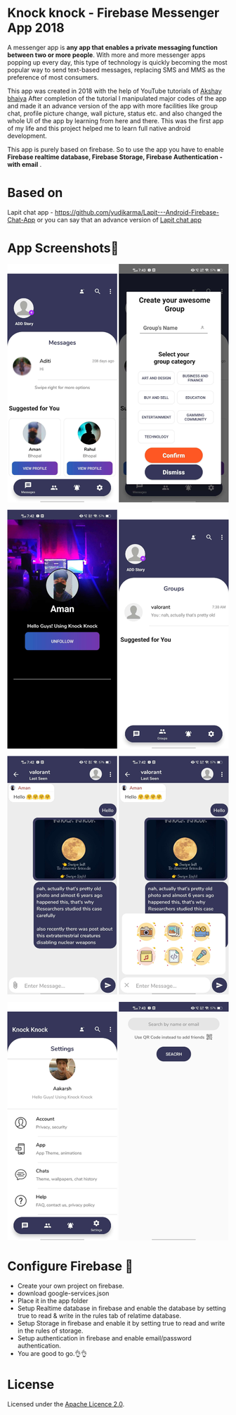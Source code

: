# Knock knock - Firebase Messenger App 2018
A messenger app is **any app that enables a private messaging function between two or more people**. With more and more messenger apps popping up every day, this type of technology is quickly becoming the most popular way to send text-based messages, replacing SMS and MMS as the preference of most consumers.

This app was created in 2018 with the help of YouTube tutorials of [Akshay bhaiya](https://www.youtube.com/@TVACStudio/videos)
After completion of the tutorial I manipulated major codes of the app and made it an advance version of the app with more facilities like group chat, profile picture change, wall picture, status etc. and also changed the whole UI of the app by learning from here and there.
This was the first app of my life and this project helped me to learn full native android development.

This app is purely based on firebase. So to use the app you have to enable **Firebase realtime database, Firebase Storage, Firebase Authentication - with email** .

# Based on
Lapit chat app - https://github.com/yudikarma/Lapit---Android-Firebase-Chat-App
or you can say that an advance version of [Lapit chat app](https://github.com/yudikarma/Lapit---Android-Firebase-Chat-App)

# App Screenshots🎉


<img src="images/image1.png" width="250">            <img src="images/image2.jpg" width="250"> 


<img src="images/image3.jpg" width="250">            <img src="images/image4.jpg" width="250">


<img src="images/image5.jpg" width="250">            <img src="images/image6.jpg" width="250">


<img src="images/image7.jpg" width="250">            <img src="images/image8.jpg" width="250">


# Configure Firebase 👀
- Create your own project on firebase. 
- download google-services.json 
- Place it in the app folder
- Setup Realtime database in firebase and enable the database by setting true to read & write in the rules tab of relatime database.
- Setup Storage in firebase and enable it by setting true to read and write in the rules of storage. 
- Setup authentication in firebase and enable email/password authentication.
- You are good to go.👌👌

# License
Licensed under the [Apache Licence 2.0](LICENSE).
